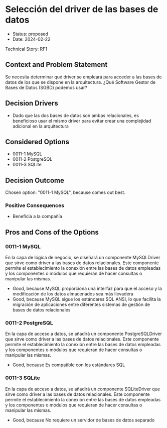# Selección del driver de las bases de datos

* Status: proposed
* Date: 2024-02-22

Technical Story: RF1

## Context and Problem Statement

Se necesita determinar qué driver se empleará para acceder a las bases de datos de los que se dispone en la arquitectura. ¿Qué Software Gestor de Bases de Datos (SGBD) podemos usar?

## Decision Drivers

* Dado que las dos bases de datos son ambas relacionales, es beneficioso usar el mismo driver para evitar crear una complejidad adicional en la arquitectura

## Considered Options

* 0011-1 MySQL
* 0011-2 PostgreSQL
* 0011-3 SQLite

## Decision Outcome

Chosen option: "0011-1 MySQL", because comes out best.

### Positive Consequences

* Beneficia a la compañía

## Pros and Cons of the Options

### 0011-1 MySQL

En la capa de lógica de negocio, se diseñará un componente MySQLDriver que sirve como driver a las bases de datos relacionales. Este componente permite el establecimiento la conexión entre las bases de datos empleadas y los componentes o módulos que requieran de hacer consultas o manipular las mismas.

* Good, because MySQL proporciona una interfaz para que el acceso y la modificación de los datos almacenados sea más llevadera
* Good, because MySQL sigue los estándares SQL ANSI, lo que facilita la migración de aplicaciones entre diferentes sistemas de gestión de bases de datos relacionales

### 0011-2 PostgreSQL

En la capa de acceso a datos, se añadirá un componente PostgreSQLDriver que sirve como driver a las bases de datos relacionales. Este componente permite el establecimiento la conexión entre las bases de datos empleadas y los componentes o módulos que requieran de hacer consultas o manipular las mismas.

* Good, because Es compatible con los estándares SQL

### 0011-3 SQLite

En la capa de acceso a datos, se añadirá un componente SQLiteDriver que sirve como driver a las bases de datos relacionales. Este componente permite el establecimiento la conexión entre las bases de datos empleadas y los componentes o módulos que requieran de hacer consultas o manipular las mismas.

* Good, because No requiere un servidor de bases de datos separado
